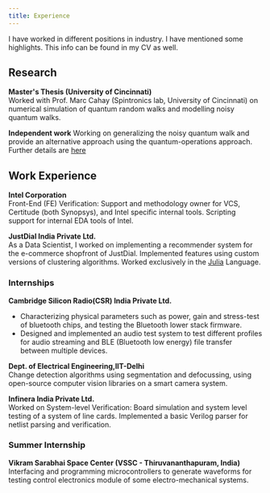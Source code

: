 ```yaml
---
title: Experience
---
```


I have worked in different positions in industry. I have mentioned some highlights. This info can be found in my CV as well.

## Research

**Master's Thesis (University of Cincinnati)**  
Worked with Prof. Marc Cahay (Spintronics lab, University of Cincinnati) on numerical simulation of quantum random walks and modelling noisy quantum walks.

**Independent work**
Working on generalizing the noisy quantum walk and provide an alternative approach using the quantum-operations approach. Further details are [here](quantumwalk.html)

## Work Experience

**Intel Corporation**  
Front-End (FE) Verification: Support and methodology owner for VCS, Certitude (both Synopsys), and Intel specific internal tools. Scripting support for internal EDA tools of Intel.

**JustDial India Private Ltd.**  
 As a Data Scientist, I worked on implementing a recommender system for the e-commerce shopfront of JustDial. Implemented features using custom versions of clustering algorithms. Worked exclusively in the [Julia](http://julialang.org) Language.

### Internships

**Cambridge Silicon Radio(CSR) India Private Ltd.**  
- Characterizing physical parameters such as power, gain and stress-test of bluetooth chips, and testing the Bluetooth lower stack firmware.  
- Designed and implemented an audio test system to test different profiles for audio streaming and BLE (Bluetooth low energy) file transfer between
  multiple devices.

**Dept. of Electrical Engineering,IIT-Delhi**  
Change detection algorithms using segmentation and defocussing, using open-source computer vision libraries on a smart camera system.

**Infinera India Private Ltd.**  
 Worked on System-level Verification: Board simulation and system level testing of a system of line cards. Implemented a basic Verilog parser for netlist parsing and verification.


### Summer Internship

**Vikram Sarabhai Space Center (VSSC - Thiruvananthapuram, India)**  
 Interfacing and programming microcontrollers to generate waveforms for testing control electronics module of some electro-mechanical systems.

